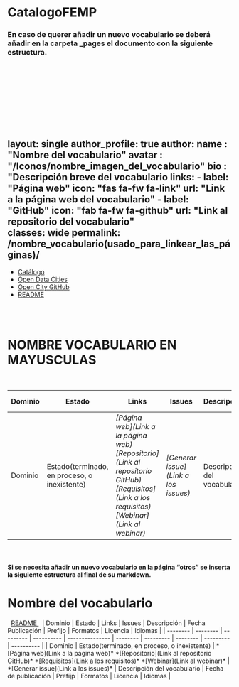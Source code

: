 # CatalogoFEMP

### En caso de querer añadir un nuevo vocabulario se deberá añadir en la carpeta _pages el documento con la siguiente estructura.
<br><br><br><br><br>
---
layout: single
author_profile: true 
author:
  name   : "Nombre del vocabulario"
  avatar : "/Iconos/nombre_imagen_del_vocabulario"
  bio    : "Descripción breve del vocabulario
  links:
    - label: "Página web"
      icon: "fas fa-fw fa-link"
      url: "Link a la página web del vocabulario"
    - label: "GitHub"
      icon: "fab fa-fw fa-github"
      url: "Link al repositorio del vocabulario"
      <br>
classes: wide
permalink: /nombre_vocabulario(usado_para_linkear_las_páginas)/
---

<head>
<link href="/CatalogoFEMP/stylesheet.css" rel="stylesheet"/>
  
  <nav class="style-4">
<ul class="menu-4">
	<li class="current"><a href="https://opencitydata.github.io/CatalogoFEMP/" data-hover="Catálogo">Catálogo</a></li>
	<li class="left"><a href="http://vocab.linkeddata.es/datosabiertos/" data-hover="Open Data Cities">Open Data Cities</a></li>
	<li class="left"><a href="https://github.com/opencitydata/" data-hover="Open City GitHub">Open City GitHub</a></li>
	<li class="left"><a href="https://github.com/opencitydata/transporte-accidentalidad-trafico/blob/master/README.md" data-hover="README">README</a></li>
</ul>
	</nav>
  
<br><br>
  
</head>
<h1> NOMBRE VOCABULARIO EN MAYUSCULAS</h1> 
&nbsp; 

| Dominio | Estado |  Links  |  Issues  |  Descripción  |  Fecha Publicación |  Prefijo  | Formatos |  Licencia | Idiomas  | 
| -------- | -------- | --------- | ---------- | --------------- | -------- | --------- | -------- | --------- | ---------- | 
| Dominio | Estado(terminado, en proceso, o inexistente) | *[Página web](Link a la página web)* *[Repositorio](Link al repositorio GitHub)*  *[Requisitos](Link a los requisitos)*  *[Webinar](Link al webinar)* |  *[Generar issue](Link a los issues)*   | Descripción del vocabulario  | Fecha de publicación | Prefijp | Formatos | Licencia  | Idiomas |
 &nbsp;





#### Si se necesita añadir un nuevo vocabulario en la página “otros” se inserta la siguiente estructura al final de su markdown.

 <h1> Nombre del vocabulario </h1><a name="idNumeroID"></a>
   &nbsp;
 <a href= “Link al README DEL VOCABULARIO”> README </a>
   &nbsp;   
| Dominio | Estado |  Links  |  Issues  | Descripción  | Fecha Publicación |  Prefijo  | Formatos | Licencia | Idiomas  | 
| -------- | -------- | --------- | ---------- | --------------- | -------- | --------- | -------- | --------- | ---------- | 
| Dominio | Estado(terminado, en proceso, o inexistente) | *[Página web](Link a la página web)* *[Repositorio](Link al repositorio GitHub)*  *[Requisitos](Link a los requisitos)*  *[Webinar](Link al webinar)* |  *[Generar issue](Link a los issues)*   | Descripción del vocabulario  | Fecha de publicación | Prefijp | Formatos | Licencia  | Idiomas |
